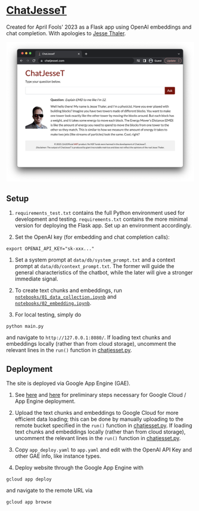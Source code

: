 # [ChatJesseT](https://chatjesset.com/)

Created for April Fools' 2023 as a Flask app using OpenAI embeddings and chat completion. With apologies to [Jesse Thaler](https://jthaler.net/).

![Screenshot of deployed website.](static/cjt_1.png)

## Setup

1. `requirements_test.txt` contains the full Python environment used for development and testing. `requirements.txt` contains the more minimal version for deploying the Flask app. Set up an environment accordingly.

2. Set the OpenAI key (for embedding and chat completion calls):
```
export OPENAI_API_KEY="sk-xxx..."
```

1. Set a system prompt at `data/db/system_prompt.txt` and a context prompt at `data/db/context_prompt.txt`. The former will guide the general characteristics of the chatbot, while the later will give a stronger immediate signal.

2. To create text chunks and embeddings, run [`notebooks/01_data_collection.ipynb`](notebooks/01_data_collection.ipynb) and [`notebooks/02_embedding.ipynb`](notebooks/02_embedding.ipynb).

3. For local testing, simply do
```
python main.py
```
and navigate to `http://127.0.0.1:8080/`. If loading text chunks and embeddings locally (rather than from cloud storage), uncomment the relevant lines in the `run()` function in [chatjesset.py](chatjesset.py).

## Deployment 

The site is deployed via Google App Engine (GAE).

1. See [here](https://cloud.google.com/appengine/docs/standard/python3/runtime) and [here](https://cloud.google.com/docs/authentication/provide-credentials-adc#how-to) for preliminary steps necessary for Google Cloud / App Engine deployment. 

2. Upload the text chunks and embeddings to Google Cloud for more efficient data loading; this can be done by manually uploading to the remote bucket specified in the `run()` function in [chatjesset.py](chatjesset.py). If loading text chunks and embeddings locally (rather than from cloud storage), uncomment the relevant lines in the `run()` function in [chatjesset.py](chatjesset.py).

3. Copy `app_deploy.yaml` to `app.yaml` and edit with the OpenAI API Key and other GAE info, like instance types.

3. Deploy website through the Google App Engine with
```
gcloud app deploy
```
and navigate to the remote URL via
```
gcloud app browse
```
